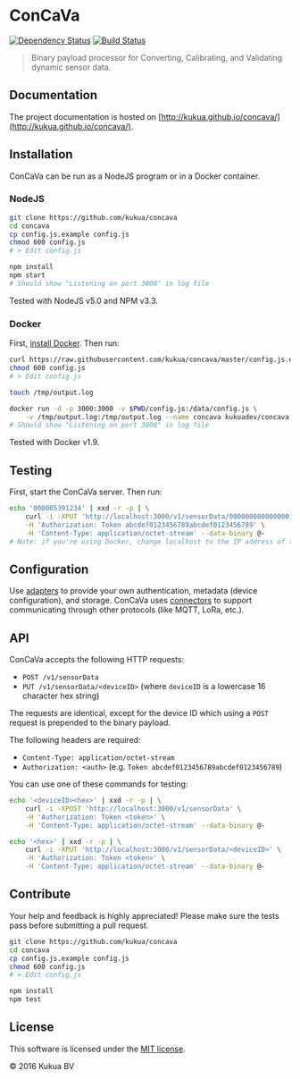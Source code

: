 # ConCaVa

[![Dependency Status](https://david-dm.org/kukua/concava.svg)](https://david-dm.org/kukua)
[![Build Status](https://travis-ci.org/kukua/concava.svg?branch=master)](https://travis-ci.org/kukua/concava)

> Binary payload processor for Converting, Calibrating, and Validating dynamic sensor data.

## Documentation

The project documentation is hosted on [http://kukua.github.io/concava/](http://kukua.github.io/concava/).

## Installation

ConCaVa can be run as a NodeJS program or in a Docker container.

### NodeJS

```bash
git clone https://github.com/kukua/concava
cd concava
cp config.js.example config.js
chmod 600 config.js
# > Edit config.js

npm install
npm start
# Should show "Listening on port 3000" in log file
```

Tested with NodeJS v5.0 and NPM v3.3.

### Docker

First, [install Docker](http://docs.docker.com/engine/installation/). Then run:

```bash
curl https://raw.githubusercontent.com/kukua/concava/master/config.js.example > config.js
chmod 600 config.js
# > Edit config.js

touch /tmp/output.log

docker run -d -p 3000:3000 -v $PWD/config.js:/data/config.js \
	-v /tmp/output.log:/tmp/output.log --name concava kukuadev/concava
# Should show "Listening on port 3000" in log file
```

Tested with Docker v1.9.

## Testing

First, start the ConCaVa server. Then run:

```bash
echo '000005391234' | xxd -r -p | \
	curl -i -XPUT 'http://localhost:3000/v1/sensorData/0000000000000001' \
	-H 'Authorization: Token abcdef0123456789abcdef0123456789' \
	-H 'Content-Type: application/octet-stream' --data-binary @-
# Note: if you're using Docker, change localhost to the IP address of the container
```

## Configuration

Use [adapters](http://kukua.github.io/concava/latest/configuration/#adapters) to provide your own authentication, metadata (device configuration), and storage.
ConCaVa uses [connectors](http://kukua.github.io/concava/latest/configuration/#connectors) to support communicating through other protocols (like MQTT, LoRa, etc.).

## API

ConCaVa accepts the following HTTP requests:

- `POST /v1/sensorData`
- `PUT /v1/sensorData/<deviceID>` (where `deviceID` is a lowercase 16 character hex string)

The requests are identical, except for the device ID which using a `POST` request is prepended to the binary payload.

The following headers are required:

- `Content-Type: application/octet-stream`
- `Authorization: <auth>` (e.g. `Token abcdef0123456789abcdef0123456789`)

You can use one of these commands for testing:

```bash
echo '<deviceID><hex>' | xxd -r -p | \
	curl -i -XPOST 'http://localhost:3000/v1/sensorData' \
	-H 'Authorization: Token <token>' \
	-H 'Content-Type: application/octet-stream' --data-binary @-

echo '<hex>' | xxd -r -p | \
	curl -i -XPUT 'http://localhost:3000/v1/sensorData/<deviceID>' \
	-H 'Authorization: Token <token>' \
	-H 'Content-Type: application/octet-stream' --data-binary @-
```

## Contribute

Your help and feedback is highly appreciated! Please make sure the tests pass before submitting a pull request.

```bash
git clone https://github.com/kukua/concava
cd concava
cp config.js.example config.js
chmod 600 config.js
# > Edit config.js

npm install
npm test
```

## License

This software is licensed under the [MIT license](https://github.com/kukua/concava/blob/master/LICENSE).

© 2016 Kukua BV
